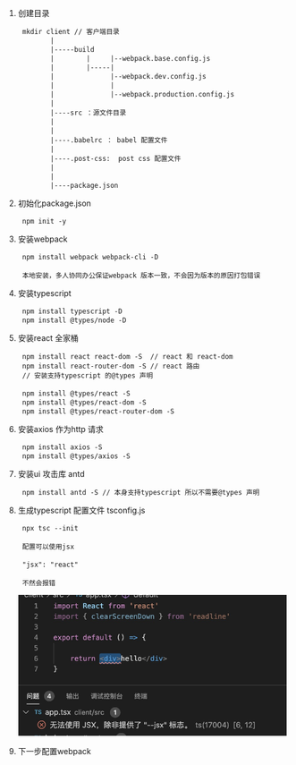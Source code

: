 1. 创建目录

        mkdir client // 客户端目录
               |
               |-----build
               |        |     |--webpack.base.config.js
               |        |-----|
               |              |--webpack.dev.config.js
               |              |
               |              |--webpack.production.config.js
               |
               |----src ：源文件目录
               |
               |
               |----.babelrc ： babel 配置文件
               |
               |----.post-css:  post css 配置文件
               |
               |
               |----package.json

2. 初始化package.json 

        npm init -y

3. 安装webpack 

        npm install webpack webpack-cli -D  

        本地安装，多人协同办公保证webpack 版本一致，不会因为版本的原因打包错误

4. 安装typescript

        npm install typescript -D
        npm install @types/node -D

5. 安装react 全家桶

        npm install react react-dom -S  // react 和 react-dom
        npm install react-router-dom -S // react 路由
        // 安装支持typescript 的@types 声明

        npm install @types/react -S
        npm install @types/react-dom -S
        npm install @types/react-router-dom -S

6. 安装axios 作为http 请求

        npm install axios -S
        npm install @types/axios -S

7. 安装ui 攻击库 antd

        npm install antd -S // 本身支持typescript 所以不需要@types 声明

8. 生成typescript 配置文件 tsconfig.js

        npx tsc --init 

        配置可以使用jsx

        "jsx": "react"

        不然会报错

   ![avatar](../../assets/ts-react.jpg)

9. 下一步配置webpack

